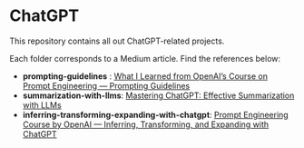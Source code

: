 # ChatGPT

This repository contains all out ChatGPT-related projects. 

Each folder corresponds to a Medium article. Find the references below:
* **prompting-guidelines** : [What I Learned from OpenAI’s Course on Prompt Engineering — Prompting Guidelines](https://medium.com/geekculture/prompt-engineering-prompting-guidelines-chatgpt-chatgpt3-chatgpt4-artificial-intelligence-6b74f35d2695)
* **summarization-with-llms**: [Mastering ChatGPT: Effective Summarization with LLMs](https://medium.com/towards-data-science/chatgpt-summarization-llms-chatgpt3-chatgpt4-artificial-intelligence-16cf0e3625ce)
* **inferring-transforming-expanding-with-chatgpt**: [Prompt Engineering Course by OpenAI — Inferring, Transforming, and Expanding with ChatGPT](https://medium.com/geekculture/prompt-engineering-course-openai-inferring-transforming-expanding-chatgpt-chatgpt4-e5f63132f422)
